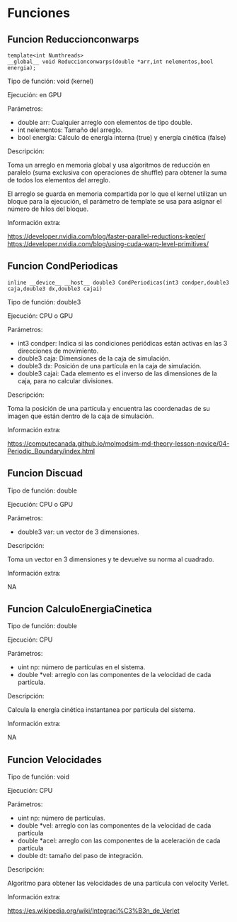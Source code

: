 # Funciones

## Funcion Reduccionconwarps

    template<int Numthreads>
    __global__ void Reduccionconwarps(double *arr,int nelementos,bool energia);

Tipo de función: void (kernel)

Ejecución: en GPU

Parámetros:

* double arr:       Cualquier arreglo con elementos de tipo double.
* int nelementos:   Tamaño del arreglo.
* bool energía:     Cálculo de energía interna (true) y energía cinética (false)

Descripción:

Toma un arreglo en memoria global y usa algoritmos de reducción en paralelo (suma exclusiva con operaciones de shuffle) para obtener la suma de todos los elementos del arreglo.

El arreglo se guarda en memoria compartida por lo que el kernel utilizan un bloque para la ejecución, el parámetro de template se usa para asignar el número de hilos del bloque.

Información extra:

https://developer.nvidia.com/blog/faster-parallel-reductions-kepler/
https://developer.nvidia.com/blog/using-cuda-warp-level-primitives/

## Funcion CondPeriodicas

    inline __device__ __host__ double3 CondPeriodicas(int3 condper,double3 caja,double3 dx,double3 cajai)

Tipo de función: double3

Ejecución: CPU o GPU

Parámetros:

* int3 condper: Indica si las condiciones periódicas están activas en las 3 direcciones de movimiento.
* double3 caja: Dimensiones de la caja de simulación.
* double3 dx: Posición de una partícula en la caja de simulación.
* double3 cajai: Cada elemento es el inverso de las dimensiones de la caja, para no calcular divisiones.

Descripción:

Toma la posición de una partícula y encuentra las coordenadas de su imagen que están dentro de la caja de simulación.

Información extra:

https://computecanada.github.io/molmodsim-md-theory-lesson-novice/04-Periodic_Boundary/index.html

## Funcion Discuad

Tipo de función: double

Ejecución: CPU o GPU

Parámetros:

* double3 var: un vector de 3 dimensiones.

Descripción:

Toma un vector en 3 dimensiones y te devuelve su norma al cuadrado.

Información extra:

NA

## Funcion CalculoEnergiaCinetica

Tipo de función: double

Ejecución: CPU

Parámetros:

* uint np: número de partículas en el sistema.
* double *vel: arreglo con las componentes de la velocidad de cada partícula.

Descripción:

Calcula la energía cinética instantanea por partícula del sistema.

Información extra:

NA

## Funcion Velocidades

Tipo de función: void

Ejecución: CPU

Parámetros:

* uint np: número de partículas.
* double *vel: arreglo con las componentes de la velocidad de cada partícula
* double *acel: arreglo con las componentes de la aceleración de cada partícula
* double dt: tamaño del paso de integración.

Descripción:

Algoritmo para obtener las velocidades de una partícula con velocity Verlet.

Información extra:

https://es.wikipedia.org/wiki/Integraci%C3%B3n_de_Verlet
